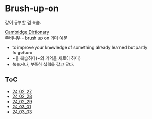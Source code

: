 # Brush-up-on
같이 공부할 겸 복습.

[Cambridge Dictionary](https://dictionary.cambridge.org/ko/%EC%82%AC%EC%A0%84/%EC%98%81%EC%96%B4/brush-up-on)  
[쭈비니부 - brush up on 의미 예문](https://blog.naver.com/PostView.nhn?blogId=wannajoinme&logNo=221292931603)
- to improve your knowledge of something already learned but partly forgotten:
- ~을 복습하다(~의 기억을 새로이 하다)
- 녹슬거나, 부족한 실력을 갈고 닦다.

## ToC
- [24_02_27](./24_02_27.md)
- [24_02_28](./24_02_28.md)
- [24_02_29](./24_02_29.md)
- [24_03_01](./24_03_01.md)
- [24_03_03](./24_03_03.md)



